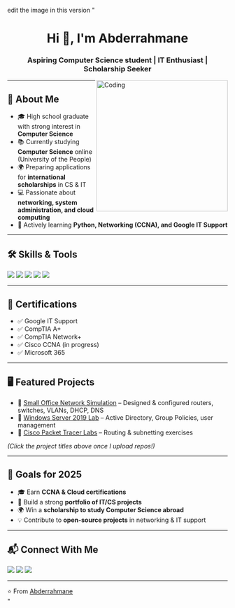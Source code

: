 edit the image in this version   "<!-- Profile Header -->
<h1 align="center">Hi 👋, I'm Abderrahmane</h1>
<h3 align="center">Aspiring Computer Science student | IT Enthusiast | Scholarship Seeker</h3>

<img align="right" alt="Coding" width="300" src="https://media.giphy.com/media/qgQUggAC3Pfv687qPC/giphy.gif" />

---

## 🚀 About Me
- 🎓 High school graduate with strong interest in **Computer Science**  
- 📚 Currently studying **Computer Science** online (University of the People)  
- 🌍 Preparing applications for **international scholarships** in CS & IT  
- 💻 Passionate about **networking, system administration, and cloud computing**  
- 🌱 Actively learning **Python, Networking (CCNA), and Google IT Support**  

---

## 🛠️ Skills & Tools
<p>
<img src="https://img.shields.io/badge/-Networking-blue?style=for-the-badge&logo=cisco&logoColor=white" />
<img src="https://img.shields.io/badge/-Linux-black?style=for-the-badge&logo=linux&logoColor=white" />
<img src="https://img.shields.io/badge/-Windows%20Server-0078D6?style=for-the-badge&logo=windows&logoColor=white" />
<img src="https://img.shields.io/badge/-Python-3776AB?style=for-the-badge&logo=python&logoColor=white" />
<img src="https://img.shields.io/badge/-Microsoft%20365-2E77BC?style=for-the-badge&logo=microsoft&logoColor=white" />
</p>

---

## 📜 Certifications
- ✅ Google IT Support  
- ✅ CompTIA A+  
- ✅ CompTIA Network+  
- ✅ Cisco CCNA (in progress)  
- ✅ Microsoft 365  

---

## 🖥️ Featured Projects
- 🔹 [Small Office Network Simulation](#) – Designed & configured routers, switches, VLANs, DHCP, DNS  
- 🔹 [Windows Server 2019 Lab](#) – Active Directory, Group Policies, user management  
- 🔹 [Cisco Packet Tracer Labs](#) – Routing & subnetting exercises  

*(Click the project titles above once I upload repos!)*  

---

## 🎯 Goals for 2025
- 🎓 Earn **CCNA & Cloud certifications**  
- 💼 Build a strong **portfolio of IT/CS projects**  
- 🌍 Win a **scholarship to study Computer Science abroad**  
- 💡 Contribute to **open-source projects** in networking & IT support  

---

## 📬 Connect With Me
<p>
<a href="mailto:yourname@email.com"><img src="https://img.shields.io/badge/Email-D14836?style=for-the-badge&logo=gmail&logoColor=white" /></a>
<a href="https://linkedin.com/in/yourlinkedin"><img src="https://img.shields.io/badge/-LinkedIn-blue?style=for-the-badge&logo=linkedin&logoColor=white" /></a>
<a href="https://yourportfolio.com"><img src="https://img.shields.io/badge/-Portfolio-black?style=for-the-badge&logo=firefox&logoColor=white" /></a>
</p>

---

⭐️ From [Abderrahmane](https://github.com/yourgithub)  
"

